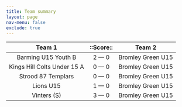 ```yaml
---
title: Team summary
layout: page
nav-menu: false
exclude: true
---
```




|           Team 1            |  ::Score::  |      Team 2       |
|:---------------------------:|:-----------:|:-----------------:|
|     Barming U15 Youth B     | 2 &mdash; 0 | Bromley Green U15 |
| Kings Hill Colts Under 15 A | 0 &mdash; 0 | Bromley Green U15 |
|     Strood 87 Templars      | 0 &mdash; 0 | Bromley Green U15 |
|          Lions U15          | 1 &mdash; 0 | Bromley Green U15 |
|         Vinters (S)         | 3 &mdash; 0 | Bromley Green U15 |

 <br /><br /><br />